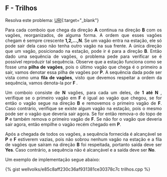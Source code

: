 <div id="trilhos">

</div>

## F - Trilhos

Resolva este problema:
[URI][uri-1062]{:target="_blank"}

<p align="justify">
Para cada comboio que chega da direção <b>A</b> continua na direção <b>B</b> com os vagões, reorganizados, de alguma forma.  A ordem que esses vagões chegam é sempre crescente <b>1,2,...,N</b>. Se um vagão entra na estação, ele só pode sair dela caso não tenha outro vagão na sua frente.  A única direção que um vagão, posicionado na estação, pode ir é para a direção <b>B</b>. Então dado uma sequência de vagões, o problema pede para verificar se é possível reproduzir tal sequência. Observe que a estação funciona como se fosse uma <b>pilha de vagões</b>, pois o último vagão que chega é o primeiro a sair, vamos denotar essa pilha de vagões por <b>P</b>. A sequência dada pode ser vista como uma <b>fila de vagões</b>, visto que devemos respeitar a ordem da sequência, vamos denota-la por <b>F </b>. 
</p>
<p align="justify">
Um comboio consiste de <b>N</b> vagões, para cada um deles, de <b> 1 até N </b>, verifique se o primeiro vagão em <b>F</b> é igual ao vagão que chegou, se for então o vagão segue na direção <b>B</b> e removemos o primeiro vagão de <b>F</b>. Caso contrário, verifique se existe algum vagão na estação, pois o mesmo pode ser o vagão que deveria sair agora. Se for então remova-o do topo de <b>P</b> e também remova o primeiro vagão de <b>F</b>. Se não for o vagão que deveria sair agora, então empilhe o vagão recém chegado em <b>P</b>.
</p>
<p align="justify">
Após a chegada de todos os vagões, a sequência fornecida é alcançável se <b>P</b> e <b>F</b> estiverem vazias, pois não sobrou nenhum vagão na estação e a fila de vagões que saíram na direção <b>B</b> foi respeitada, portanto saída deve ser <b>Yes</b>. Caso contrário, a sequência não é alcançável e a saída deve ser <b>No</b>.

</p>

Um exemplo de implementação segue abaixo:

{% gist wellvolks/e85c8aff230c36af931381ce30378c7c trilhos.cpp %}


[uri-1062]:		https://www.urionlinejudge.com.br/judge/pt/problems/view/1062
